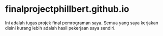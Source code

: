 # finalprojectphillbert.github.io
Ini adalah tugas projek final pemrograman saya.
Semua yang saya kerjakan disini kurang lebih adalah hasil pekerjaan saya sendiri.
